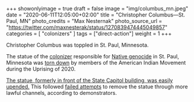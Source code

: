 +++
showonlyimage = true
draft = false
image = "img/columbus_mn.jpeg"
date = "2020-06-11T12:05:00+02:00"
title = "Christopher Columbus—St. Paul, MN"
photo_credits = "Max Nesternak"
photo_source_url = "https://twitter.com/maxnesterak/status/1270839474445049857"
categories = [ "colonizers" ]
tags = ["direct-action"]
weight = 1
+++

Christopher Columbus was toppled in St. Paul, Minnesota.

<!--more-->

The statue of the [colonizer](https://www.nytimes.com/1989/11/04/opinion/l-slavery-and-colonialism-make-up-the-true-legacy-of-columbus-866089.html#:~:text=For%20many%20Americans%20and%20Europeans,destruction%20of%20people%20and%20cultures.) responsible for [Native genocide](https://en.wikipedia.org/wiki/Ta%C3%ADno#Depopulation) in St. Paul, Minnesota was [torn down](https://twitter.com/maxnesterak/status/1270839254462201867) by members of the American Indian Movement during the Uprising of 2020.

[The statue, formerly in front of the State Capitol building, was easily upended.](https://bringmethenews.com/minnesota-news/columbus-statue-pulled-down-outside-minnesota-state-capitol) This followed [failed attempts](https://twitter.com/jessvanb/status/1270834884429467649?ref_src=twsrc%5Etfw%7Ctwcamp%5Etweetembed%7Ctwterm%5E1270834884429467649&ref_url=https%3A%2F%2Fbringmethenews.com%2Fminnesota-news%2Fcolumbus-statue-pulled-down-outside-minnesota-state-capitol) to remove the statue through more lawful channels, according to demonstrators.
